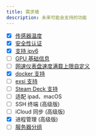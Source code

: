 ```yaml
---
title: 需求墙
description: 未来可能会支持的功能
---
```


- [x] [传感器温度](https://github.com/ZingerLittleBee/server_bee-backend/issues/29)
- [x] [安全性认证](https://github.com/ZingerLittleBee/server_bee-backend/issues/32)
- [x] [支持 ipv6](https://github.com/ZingerLittleBee/server_bee-backend/issues/18)
- [ ] [GPU 基础信息](https://github.com/ZingerLittleBee/server_bee-backend/issues/16)
- [ ] [网速仪表盘速度满载上限自定义](https://github.com/ZingerLittleBee/server_bee-backend/issues/27)
- [x] [docker 支持](https://github.com/ZingerLittleBee/server_bee-backend/issues/37)
- [ ] [exsi 支持](https://github.com/ZingerLittleBee/server_bee-backend/issues/25)
- [ ] [Steam Deck 支持](hhttps://github.com/ZingerLittleBee/server_bee-backend/issues/24)
- [ ] 适配 ipad、macOS
- [ ] SSH 终端 (高级版)
- [ ] iCloud 同步 (高级版)
- [x] 进程管理 (高级版)
- [ ] [服务器分组](https://github.com/ZingerLittleBee/server_bee-backend/issues/47)
